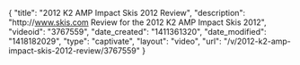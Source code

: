 {
    "title": "2012 K2 AMP Impact Skis 2012 Review",
    "description": "http:\/\/www.skis.com Review for the 2012 K2 AMP Impact Skis 2012",
    "videoid": "3767559",
    "date_created": "1411361320",
    "date_modified": "1418182029",
    "type": "captivate",
    "layout": "video",
    "url": "\/v\/2012-k2-amp-impact-skis-2012-review\/3767559"
}